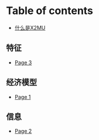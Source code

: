 # Table of contents

* [什么是X2MU](README.md)

## 特征

* [Page 3](te-zheng/page-3.md)

## 经济模型

* [Page 1](jing-ji-mo-xing/page-1.md)

## 信息

* [Page 2](xin-xi/page-2.md)
